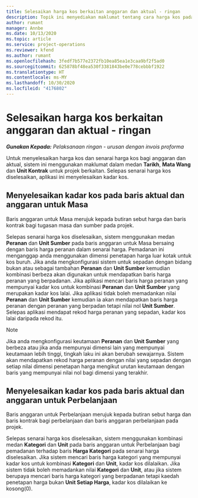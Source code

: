 ```yaml
---
title: Selesaikan harga kos berkaitan anggaran dan aktual - ringan
description: Topik ini menyediakan maklumat tentang cara harga kos pada anggaran dan aktual diselesaikan.
author: rumant
manager: Annbe
ms.date: 10/13/2020
ms.topic: article
ms.service: project-operations
ms.reviewer: kfend
ms.author: rumant
ms.openlocfilehash: 3fedf7b577e2372fb10ea85ea1e3caa9bf2f5ad0
ms.sourcegitcommit: 625878bf48ea530f3381843be0e778cebbbf1922
ms.translationtype: HT
ms.contentlocale: ms-MY
ms.lasthandoff: 10/30/2020
ms.locfileid: "4176802"
---
```

# <a name="resolve-cost-prices-on-estimates-and-actuals---lite"></a>Selesaikan harga kos berkaitan anggaran dan aktual - ringan

_**Gunakan Kepada:** Pelaksanaan ringan - urusan dengan invois proforma_

Untuk menyelesaikan harga kos dan senarai harga kos bagi anggaran dan aktual, sistem ini menggunakan maklumat dalam medan **Tarikh**, **Mata Wang** dan **Unit Kontrak** untuk projek berkaitan. Selepas senarai harga kos diselesaikan, aplikasi ini menyelesaikan kadar kos.

## <a name="resolving-cost-rates-on-actual-and-estimate-lines-for-time"></a>Menyelesaikan kadar kos pada baris aktual dan anggaran untuk Masa

Baris anggaran untuk Masa merujuk kepada butiran sebut harga dan baris kontrak bagi tugasan masa dan sumber pada projek.

Selepas senarai harga kos diselesaikan, sistem menggunakan medan **Peranan** dan **Unit Sumber** pada baris anggaran untuk Masa bersaing dengan baris harga peranan dalam senarai harga. Pemadanan ini menganggap anda menggunakan dimensi penetapan harga luar kotak untuk kos buruh. Jika anda mengkonfigurasi sistem untuk sepadan dengan bidang bukan atau sebagai tambahan **Peranan** dan **Unit Sumber** kemudian kombinasi berbeza akan digunakan untuk mendapatkan baris harga peranan yang berpadanan. Jika aplikasi mencari baris harga peranan yang mempunyai kadar kos untuk kombinasi **Peranan** dan **Unit Sumber** yang merupakan kadar kos lalai. Jika aplikasi tidak boleh memadankan nilai **Peranan** dan **Unit Sumber** kemudian ia akan mendapatkan baris harga peranan dengan peranan yang berpadan tetapi nilai nol **Unit Sumber**. Selepas aplikasi mendapat rekod harga peranan yang sepadan, kadar kos lalai daripada rekod itu. 

> [!NOTE]
> Jika anda mengkonfigurasi keutamaan **Peranan** dan **Unit Sumber** yang berbeza atau jika anda mempunyai dimensi lain yang mempunyai keutamaan lebih tinggi, tingkah laku ini akan berubah sewajarnya. Sistem akan mendapatkan rekod harga peranan dengan nilai yang sepadan dengan setiap nilai dimensi penetapan harga mengikut urutan keutamaan dengan baris yang mempunyai nilai nol bagi dimensi yang terakhir.

## <a name="resolving-cost-rates-on-actual-and-estimate-lines-for-expense"></a>Menyelesaikan kadar kos pada baris aktual dan anggaran untuk Perbelanjaan

Baris anggaran untuk Perbelanjaan merujuk kepada butiran sebut harga dan baris kontrak bagi perbelanjaan dan baris anggaran perbelanjaan pada projek.

Selepas senarai harga kos diselesaikan, sistem menggunakan kombinasi medan **Kategori** dan **Unit** pada baris anggaran untuk Perbelanjaan bagi pemadanan terhadap baris **Harga Kategori** pada senarai harga diselesaikan. Jika sistem mencari baris harga kategori yang mempunyai kadar kos untuk kombinasi **Kategori** dan **Unit**, kadar kos dilalaikan. Jika sistem tidak boleh memadankan nilai **Kategori** dan **Unit**, atau jika sistem berupaya mencari baris harga kategori yang berpadanan tetapi kaedah penetapan harga bukan **Unit Setiap Harga**, kadar kos dilalaikan ke kosong(0).
